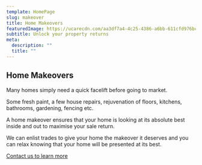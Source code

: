```yaml
---
template: HomePage
slug: makeover
title: Home Makeovers
featuredImage: https://ucarecdn.com/aa3df7a4-4c25-4386-a6bb-611cfd976bcf/-/crop/986x663/69,76/-/preview/
subtitle: Unlock your property returns
meta:
  description: ""
  title: ""
---
```



  ## Home Makeovers


  Many homes simply need a quick facelift before going to market.  

  Some fresh paint, a few house repairs, rejuvenation of floors, kitchens, bathrooms, gardening, fencing etc. 

  A home makeover ensures that your home is looking at its absolute best inside and out to maximise your sale return.

  We can enlist trades to give your home the makeover it deserves and you can relax knowing that your home will be presented at its best. 


  




  


  [Contact us to learn more](https://encorehomestaging.com.au/contact)



